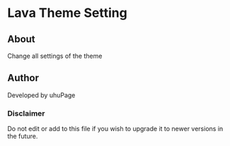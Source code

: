 # Lava Theme Setting

## About

Change all settings of the theme

## Author

Developed by uhuPage

### Disclaimer

Do not edit or add to this file if you wish to upgrade it to newer versions in the future.

